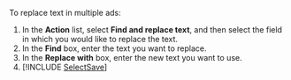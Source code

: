 To replace text in multiple ads:
1. In the **Action** list, select **Find and replace text**, and then select the field in which you would like to replace the text.
1. In the **Find** box, enter the text you want to replace.
1. In the **Replace with** box, enter the new text you want to use.
1. [!INCLUDE [SelectSave](./SelectSave.md)]


